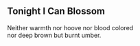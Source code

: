 Tonight I Can Blossom
---------------------
Neither warmth nor hoove nor blood colored  
nor deep brown but burnt umber.  
